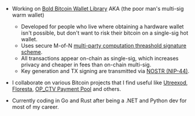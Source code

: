 - Working on <a href="https://github.com/BoldBitcoinWallet/BBMTLib" target="_blank">Bold Bitcoin Wallet Library</a> AKA (the poor man's multi-sig warm wallet)
  
  - Developed for people who live where obtaining a hardware wallet isn't possible, but don't want to risk their bitcoin on a single-sig hot wallet.
  - Uses secure M-of-N <a href="https://github.com/bnb-chain/tss-lib" target="_blank">multi-party computation threashold signature scheme</a>. 
  - All transactions appear on-chain as single-sig, which increases privacy and cheaper in fees than on-chain multi-sig.
  - Key generation and TX signing are transmitted via <a href="https://github.com/nostr-protocol/nips/blob/master/44.md" target="_blank">NOSTR (NIP-44)</a>.
   
- I collaborate on various Bitcoin projects that I find useful like <a href="https://github.com/utreexo/utreexod" target="_blank">Utreexod</a>, <a href="https://github.com/vinteumorg/Floresta" target="_blank">Floresta</a>, <a href="https://github.com/stutxo/op_ctv_payment_pool" target="_blank">OP_CTV Payment Pool</a> and others.

- Currently coding in Go and Rust after being a .NET and Python dev for most of my career.
